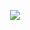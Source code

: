 <p align="center">
  <img src="https://readme-typing-svg.herokuapp.com?color=%2364F74E&center=true&vCenter=true&width=440&height=45&lines=Hi%2C+I'm+piushan+C+nakandala;Software+Engineer+Student;And+an+Open+Source+Supporter">
</p >
